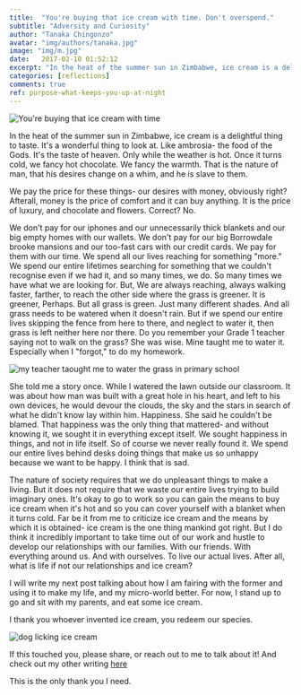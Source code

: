 ```yaml
---
title:  "You're buying that ice cream with time. Don't overspend."
subtitle: "Adversity and Curiosity"
author: "Tanaka Chingonzo"
avatar: "img/authors/tanaka.jpg"
image: "img/m.jpg"
date:   2017-02-10 01:52:12
excerpt: "In the heat of the summer sun in Zimbabwe, ice cream is a delightful thing to taste. It's a wonderful thing to look at. Like ambrosia- the food of the Gods. It's the taste of heaven."
categories: [reflections]
comments: true
ref: purpose-what-keeps-you-up-at-night
---
```


![You're buying that ice cream with time](https://cdn-images-1.medium.com/max/1000/1*AatwFFM-GZ0lxF2tM8YJAw.jpeg)

In the heat of the summer sun in Zimbabwe, ice cream is a delightful thing to taste. It's a wonderful thing to look at. Like ambrosia- the food of the Gods. It's the taste of heaven. Only while the weather is hot. Once it turns cold, we fancy hot chocolate. We fancy the warmth. That is the nature of man, that his desires change on a whim, and he is slave to them.

We pay the price for these things- our desires with money, obviously right? Afterall, money is the price of comfort and it can buy anything. It is the price of luxury, and chocolate and flowers. Correct? No.

We don't pay for our iphones and our unnecessarily thick blankets and our big empty homes with our wallets. We don't pay for our big Borrowdale brooke mansions and our too-fast cars with our credit cards. We pay for them with our time. We spend all our lives reaching for something "more." We spend our entire lifetimes searching for something that we couldn't recognise even if we had it, and so many times, we do. So many times we have what we are looking for. But, We are always reaching, always walking faster, farther, to reach the other side where the grass is greener. It is greener, Perhaps. But all grass is green. Just many different shades. And all grass needs to be watered when it doesn't rain. But if we spend our entire lives skipping the fence from here to there, and neglect to water it, then grass is left neither here nor there. Do you remember your Grade 1 teacher saying not to walk on the grass? She was wise. Mine taught me to water it. Especially when I "forgot," to do my homework.

![my teacher taought me to water the grass in primary school](https://upload.wikimedia.org/wikipedia/commons/d/db/Harare_Africa_Unity_1992.jpg)

She told me a story once. While I watered the lawn outside our classroom. It was about how man was built with a great hole in his heart, and left to his own devices, he would devour the clouds, the sky and the stars in search of what he didn't know lay within him. Happiness. She said he couldn't be blamed. That happiness was the only thing that mattered- and without knowing it, we sought it in everything except itself. We sought happiness in things, and not in life itself. So of course we never really found it. We spend our entire lives behind desks doing things that make us so unhappy because we want to be happy. I think that is sad.

The nature of society requires that we do unpleasant things to make a living. But it does not require that we waste our entire lives trying to build imaginary ones. It's okay to go to work so you can gain the means to buy ice cream when it's hot and so you can cover yourself with a blanket when it turns cold. Far be it from me to criticize ice cream and the means by which it is obtained- ice cream is the one thing mankind got right. But I do think it incredibly important to take time out of our work and hustle to develop our relationships with our families. With our friends. With everything around us. And with ourselves. To live our actual lives. After all, what is life if not our relationships and ice cream?

I will write my next post talking about how I am fairing with the former and using it to make my life, and my micro-world better. For now, I stand up to go and sit with my parents, and eat some ice cream.

I thank you whoever invented ice cream, you redeem our species.

![dog licking ice cream](http://www.pralinesownmade.com/blog/wp-content/uploads/2013/07/salty_ice_cream.jpg)

If this touched you, please share, or reach out to me to talk about it! And check out my other writing [here](http://medium.com/@tanakachingonzo)

This is the only thank you I need.
